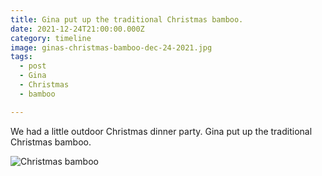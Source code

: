 ```yaml
---
title: Gina put up the traditional Christmas bamboo.
date: 2021-12-24T21:00:00.000Z
category: timeline
image: ginas-christmas-bamboo-dec-24-2021.jpg
tags:
  - post 
  - Gina
  - Christmas
  - bamboo

---
```


We had a little outdoor Christmas dinner party. Gina put up the traditional Christmas bamboo.

![Christmas bamboo](/static/img/timeline/ginas-christmas-bamboo-dec-24-2021.jpg)